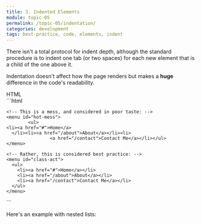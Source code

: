```yaml
---
title: 3. Indented Elements
module: topic-05
permalink: /topic-05/indentation/
categories: development
tags: best-practice, code, elements, indent
---
```


<div class="divider-heading"></div>

There isn't a total protocol for indent depth, although the standard procedure is to indent one tab (or two spaces) for each new element that is a child of the one above it.

Indentation doesn't affect how the page renders but makes a **huge** difference in the code's readability.


<div class="code-heading">
  <span class="html">HTML</span>
</div>
```html
<!DOCTYPE html>
<html>
  <body>

    <!-- This is a mess, and considered in poor taste: -->
    <menu id="hot-mess">
            <ul>
    <li><a href="#">Home</a>
      </li><li><a href="/about">About</a></li><li>
                    <a href="/contact">Contact Me</a></li></ul>
    </menu>

    <!-- Rather, this is considered best practice: -->
    <menu id="class-act">
      <ul>
        <li><a href="#">Home</a></li>
        <li><a href="/about">About</a></li>
        <li><a href="/contact">Contact Me</a></li>
      </ul>
    </menu>

  </body>
</html>
```


Here's an example with nested lists:


<div class="external-embed">
  <p data-height="400" data-theme-id="30567" data-slug-hash="BaKqQMq" data-default-tab="html" data-user="michaelcassens" data-pen-title="HTML Nested Lists 2" class="codepen"></p>
</div>
